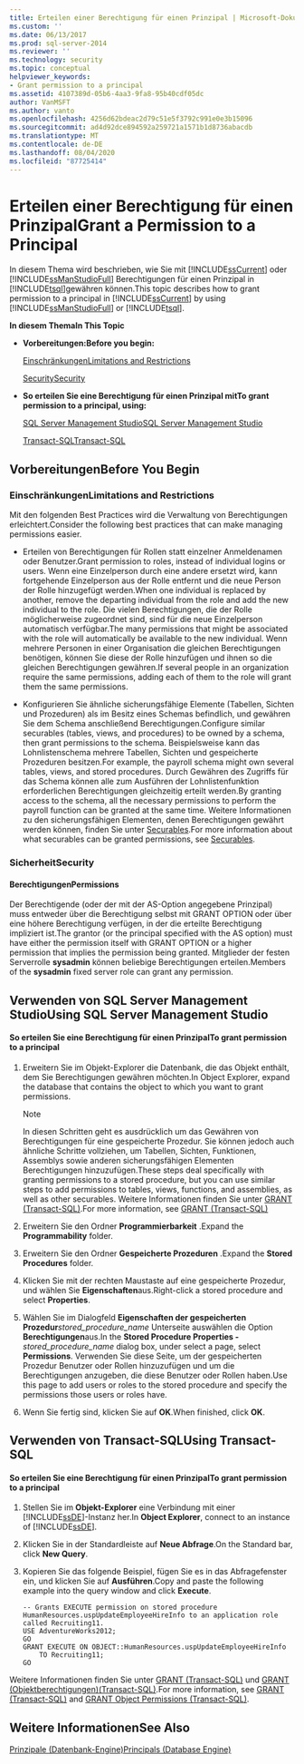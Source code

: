 ```yaml
---
title: Erteilen einer Berechtigung für einen Prinzipal | Microsoft-Dokumentation
ms.custom: ''
ms.date: 06/13/2017
ms.prod: sql-server-2014
ms.reviewer: ''
ms.technology: security
ms.topic: conceptual
helpviewer_keywords:
- Grant permission to a principal
ms.assetid: 4107389d-05b6-4aa3-9fa8-95b40cdf05dc
author: VanMSFT
ms.author: vanto
ms.openlocfilehash: 4256d62bdeac2d79c51e5f3792c991e0e3b15096
ms.sourcegitcommit: ad4d92dce894592a259721a1571b1d8736abacdb
ms.translationtype: MT
ms.contentlocale: de-DE
ms.lasthandoff: 08/04/2020
ms.locfileid: "87725414"
---
```

# <a name="grant-a-permission-to-a-principal"></a><span data-ttu-id="18a4e-102">Erteilen einer Berechtigung für einen Prinzipal</span><span class="sxs-lookup"><span data-stu-id="18a4e-102">Grant a Permission to a Principal</span></span>
  <span data-ttu-id="18a4e-103">In diesem Thema wird beschrieben, wie Sie mit [!INCLUDE[ssCurrent](../../../includes/sscurrent-md.md)] oder [!INCLUDE[ssManStudioFull](../../../includes/ssmanstudiofull-md.md)] Berechtigungen für einen Prinzipal in [!INCLUDE[tsql](../../../includes/tsql-md.md)]gewähren können.</span><span class="sxs-lookup"><span data-stu-id="18a4e-103">This topic describes how to grant permission to a principal in [!INCLUDE[ssCurrent](../../../includes/sscurrent-md.md)] by using [!INCLUDE[ssManStudioFull](../../../includes/ssmanstudiofull-md.md)] or [!INCLUDE[tsql](../../../includes/tsql-md.md)].</span></span>  
  
 <span data-ttu-id="18a4e-104">**In diesem Thema**</span><span class="sxs-lookup"><span data-stu-id="18a4e-104">**In This Topic**</span></span>  
  
-   <span data-ttu-id="18a4e-105">**Vorbereitungen:**</span><span class="sxs-lookup"><span data-stu-id="18a4e-105">**Before you begin:**</span></span>  
  
     [<span data-ttu-id="18a4e-106">Einschränkungen</span><span class="sxs-lookup"><span data-stu-id="18a4e-106">Limitations and Restrictions</span></span>](#Restrictions)  
  
     [<span data-ttu-id="18a4e-107">Security</span><span class="sxs-lookup"><span data-stu-id="18a4e-107">Security</span></span>](#Security)  
  
-   <span data-ttu-id="18a4e-108">**So erteilen Sie eine Berechtigung für einen Prinzipal mit**</span><span class="sxs-lookup"><span data-stu-id="18a4e-108">**To grant permission to a principal, using:**</span></span>  
  
     [<span data-ttu-id="18a4e-109">SQL Server Management Studio</span><span class="sxs-lookup"><span data-stu-id="18a4e-109">SQL Server Management Studio</span></span>](#SSMSProcedure)  
  
     [<span data-ttu-id="18a4e-110">Transact-SQL</span><span class="sxs-lookup"><span data-stu-id="18a4e-110">Transact-SQL</span></span>](#TsqlProcedure)  
  
##  <a name="before-you-begin"></a><a name="BeforeYouBegin"></a> <span data-ttu-id="18a4e-111">Vorbereitungen</span><span class="sxs-lookup"><span data-stu-id="18a4e-111">Before You Begin</span></span>  
  
###  <a name="limitations-and-restrictions"></a><a name="Restrictions"></a> <span data-ttu-id="18a4e-112">Einschränkungen</span><span class="sxs-lookup"><span data-stu-id="18a4e-112">Limitations and Restrictions</span></span>  
 <span data-ttu-id="18a4e-113">Mit den folgenden Best Practices wird die Verwaltung von Berechtigungen erleichtert.</span><span class="sxs-lookup"><span data-stu-id="18a4e-113">Consider the following best practices that can make managing permissions easier.</span></span>  
  
-   <span data-ttu-id="18a4e-114">Erteilen von Berechtigungen für Rollen statt einzelner Anmeldenamen oder Benutzer.</span><span class="sxs-lookup"><span data-stu-id="18a4e-114">Grant permission to roles, instead of individual logins or users.</span></span> <span data-ttu-id="18a4e-115">Wenn eine Einzelperson durch eine andere ersetzt wird, kann fortgehende Einzelperson aus der Rolle entfernt und die neue Person der Rolle hinzugefügt werden.</span><span class="sxs-lookup"><span data-stu-id="18a4e-115">When one individual is replaced by another, remove the departing individual from the role and add the new individual to the role.</span></span> <span data-ttu-id="18a4e-116">Die vielen Berechtigungen, die der Rolle möglicherweise zugeordnet sind, sind für die neue Einzelperson automatisch verfügbar.</span><span class="sxs-lookup"><span data-stu-id="18a4e-116">The many permissions that might be associated with the role will automatically be available to the new individual.</span></span> <span data-ttu-id="18a4e-117">Wenn mehrere Personen in einer Organisation die gleichen Berechtigungen benötigen, können Sie diese der Rolle hinzufügen und ihnen so die gleichen Berechtigungen gewähren.</span><span class="sxs-lookup"><span data-stu-id="18a4e-117">If several people in an organization require the same permissions, adding each of them to the role will grant them the same permissions.</span></span>  
  
-   <span data-ttu-id="18a4e-118">Konfigurieren Sie ähnliche sicherungsfähige Elemente (Tabellen, Sichten und Prozeduren) als im Besitz eines Schemas befindlich, und gewähren Sie dem Schema anschließend Berechtigungen.</span><span class="sxs-lookup"><span data-stu-id="18a4e-118">Configure similar securables (tables, views, and procedures) to be owned by a schema, then grant permissions to the schema.</span></span> <span data-ttu-id="18a4e-119">Beispielsweise kann das Lohnlistenschema mehrere Tabellen, Sichten und gespeicherte Prozeduren besitzen.</span><span class="sxs-lookup"><span data-stu-id="18a4e-119">For example, the payroll schema might own several tables, views, and stored procedures.</span></span> <span data-ttu-id="18a4e-120">Durch Gewähren des Zugriffs für das Schema können alle zum Ausführen der Lohnlistenfunktion erforderlichen Berechtigungen gleichzeitig erteilt werden.</span><span class="sxs-lookup"><span data-stu-id="18a4e-120">By granting access to the schema, all the necessary permissions to perform the payroll function can be granted at the same time.</span></span> <span data-ttu-id="18a4e-121">Weitere Informationen zu den sicherungsfähigen Elementen, denen Berechtigungen gewährt werden können, finden Sie unter [Securables](../securables.md).</span><span class="sxs-lookup"><span data-stu-id="18a4e-121">For more information about what securables can be granted permissions, see [Securables](../securables.md).</span></span>  
  
###  <a name="security"></a><a name="Security"></a> <span data-ttu-id="18a4e-122">Sicherheit</span><span class="sxs-lookup"><span data-stu-id="18a4e-122">Security</span></span>  
  
####  <a name="permissions"></a><a name="Permissions"></a> <span data-ttu-id="18a4e-123">Berechtigungen</span><span class="sxs-lookup"><span data-stu-id="18a4e-123">Permissions</span></span>  
 <span data-ttu-id="18a4e-124">Der Berechtigende (oder der mit der AS-Option angegebene Prinzipal) muss entweder über die Berechtigung selbst mit GRANT OPTION oder über eine höhere Berechtigung verfügen, in der die erteilte Berechtigung impliziert ist.</span><span class="sxs-lookup"><span data-stu-id="18a4e-124">The grantor (or the principal specified with the AS option) must have either the permission itself with GRANT OPTION or a higher permission that implies the permission being granted.</span></span> <span data-ttu-id="18a4e-125">Mitglieder der festen Serverrolle **sysadmin** können beliebige Berechtigungen erteilen.</span><span class="sxs-lookup"><span data-stu-id="18a4e-125">Members of the **sysadmin** fixed server role can grant any permission.</span></span>  
  
##  <a name="using-sql-server-management-studio"></a><a name="SSMSProcedure"></a> <span data-ttu-id="18a4e-126">Verwenden von SQL Server Management Studio</span><span class="sxs-lookup"><span data-stu-id="18a4e-126">Using SQL Server Management Studio</span></span>  
  
#### <a name="to-grant-permission-to-a-principal"></a><span data-ttu-id="18a4e-127">So erteilen Sie eine Berechtigung für einen Prinzipal</span><span class="sxs-lookup"><span data-stu-id="18a4e-127">To grant permission to a principal</span></span>  
  
1.  <span data-ttu-id="18a4e-128">Erweitern Sie im Objekt-Explorer die Datenbank, die das Objekt enthält, dem Sie Berechtigungen gewähren möchten.</span><span class="sxs-lookup"><span data-stu-id="18a4e-128">In Object Explorer, expand the database that contains the object to which you want to grant permissions.</span></span>  
  
    > [!NOTE]  
    >  <span data-ttu-id="18a4e-129">In diesen Schritten geht es ausdrücklich um das Gewähren von Berechtigungen für eine gespeicherte Prozedur. Sie können jedoch auch ähnliche Schritte vollziehen, um Tabellen, Sichten, Funktionen, Assemblys sowie anderen sicherungsfähigen Elementen Berechtigungen hinzuzufügen.</span><span class="sxs-lookup"><span data-stu-id="18a4e-129">These steps deal specifically with granting permissions to a stored procedure, but you can use similar steps to add permissions to tables, views, functions, and assemblies, as well as other securables.</span></span> <span data-ttu-id="18a4e-130">Weitere Informationen finden Sie unter [GRANT &#40;Transact-SQL&#41;](/sql/t-sql/statements/grant-transact-sql).</span><span class="sxs-lookup"><span data-stu-id="18a4e-130">For more information, see [GRANT &#40;Transact-SQL&#41;](/sql/t-sql/statements/grant-transact-sql)</span></span>  
  
2.  <span data-ttu-id="18a4e-131">Erweitern Sie den Ordner **Programmierbarkeit** .</span><span class="sxs-lookup"><span data-stu-id="18a4e-131">Expand the **Programmability** folder.</span></span>  
  
3.  <span data-ttu-id="18a4e-132">Erweitern Sie den Ordner **Gespeicherte Prozeduren** .</span><span class="sxs-lookup"><span data-stu-id="18a4e-132">Expand the **Stored Procedures** folder.</span></span>  
  
4.  <span data-ttu-id="18a4e-133">Klicken Sie mit der rechten Maustaste auf eine gespeicherte Prozedur, und wählen Sie **Eigenschaften**aus.</span><span class="sxs-lookup"><span data-stu-id="18a4e-133">Right-click a stored procedure and select **Properties**.</span></span>  
  
5.  <span data-ttu-id="18a4e-134">Wählen Sie im Dialogfeld **Eigenschaften der gespeicherten Prozedur**_stored_procedure_name_ Unterseite auswählen die Option **Berechtigungen**aus.</span><span class="sxs-lookup"><span data-stu-id="18a4e-134">In the **Stored Procedure Properties -**_stored_procedure_name_ dialog box, under select a page, select **Permissions**.</span></span> <span data-ttu-id="18a4e-135">Verwenden Sie diese Seite, um der gespeicherten Prozedur Benutzer oder Rollen hinzuzufügen und um die Berechtigungen anzugeben, die diese Benutzer oder Rollen haben.</span><span class="sxs-lookup"><span data-stu-id="18a4e-135">Use this page to add users or roles to the stored procedure and specify the permissions those users or roles have.</span></span>  
  
6.  <span data-ttu-id="18a4e-136">Wenn Sie fertig sind, klicken Sie auf **OK**.</span><span class="sxs-lookup"><span data-stu-id="18a4e-136">When finished, click **OK**.</span></span>  
  
##  <a name="using-transact-sql"></a><a name="TsqlProcedure"></a> <span data-ttu-id="18a4e-137">Verwenden von Transact-SQL</span><span class="sxs-lookup"><span data-stu-id="18a4e-137">Using Transact-SQL</span></span>  
  
#### <a name="to-grant-permission-to-a-principal"></a><span data-ttu-id="18a4e-138">So erteilen Sie eine Berechtigung für einen Prinzipal</span><span class="sxs-lookup"><span data-stu-id="18a4e-138">To grant permission to a principal</span></span>  
  
1.  <span data-ttu-id="18a4e-139">Stellen Sie im **Objekt-Explorer** eine Verbindung mit einer [!INCLUDE[ssDE](../../../includes/ssde-md.md)]-Instanz her.</span><span class="sxs-lookup"><span data-stu-id="18a4e-139">In **Object Explorer**, connect to an instance of [!INCLUDE[ssDE](../../../includes/ssde-md.md)].</span></span>  
  
2.  <span data-ttu-id="18a4e-140">Klicken Sie in der Standardleiste auf **Neue Abfrage**.</span><span class="sxs-lookup"><span data-stu-id="18a4e-140">On the Standard bar, click **New Query**.</span></span>  
  
3.  <span data-ttu-id="18a4e-141">Kopieren Sie das folgende Beispiel, fügen Sie es in das Abfragefenster ein, und klicken Sie auf **Ausführen**.</span><span class="sxs-lookup"><span data-stu-id="18a4e-141">Copy and paste the following example into the query window and click **Execute**.</span></span>  
  
    ```  
    -- Grants EXECUTE permission on stored procedure HumanResources.uspUpdateEmployeeHireInfo to an application role called Recruiting11.   
    USE AdventureWorks2012;  
    GO  
    GRANT EXECUTE ON OBJECT::HumanResources.uspUpdateEmployeeHireInfo  
        TO Recruiting11;  
    GO  
    ```  
  
 <span data-ttu-id="18a4e-142">Weitere Informationen finden Sie unter [GRANT &#40;Transact-SQL&#41;](/sql/t-sql/statements/grant-transact-sql) und [GRANT (Objektberechtigungen)&#40;Transact-SQL&#41;](/sql/t-sql/statements/grant-object-permissions-transact-sql).</span><span class="sxs-lookup"><span data-stu-id="18a4e-142">For more information, see [GRANT &#40;Transact-SQL&#41;](/sql/t-sql/statements/grant-transact-sql) and [GRANT Object Permissions &#40;Transact-SQL&#41;](/sql/t-sql/statements/grant-object-permissions-transact-sql).</span></span>  
  
## <a name="see-also"></a><span data-ttu-id="18a4e-143">Weitere Informationen</span><span class="sxs-lookup"><span data-stu-id="18a4e-143">See Also</span></span>  
 [<span data-ttu-id="18a4e-144">Prinzipale &#40;Datenbank-Engine&#41;</span><span class="sxs-lookup"><span data-stu-id="18a4e-144">Principals &#40;Database Engine&#41;</span></span>](principals-database-engine.md)  
  
  
